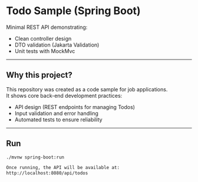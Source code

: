 # Todo Sample (Spring Boot)

Minimal REST API demonstrating:

- Clean controller design
- DTO validation (Jakarta Validation)
- Unit tests with MockMvc

---

## Why this project?

This repository was created as a code sample for job applications.  
It shows core back-end development practices:

- API design (REST endpoints for managing Todos)
- Input validation and error handling
- Automated tests to ensure reliability

---

## Run

```bash
./mvnw spring-boot:run

Once running, the API will be available at:
http://localhost:8080/api/todos